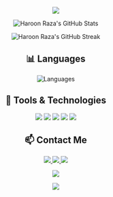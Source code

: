 <p align="center">
  <img src="https://readme-typing-svg.demolab.com/?lines=Electrical%20Engineering%20Student;Circuit%20Design%20and%20Programming;Python%20and%20C++%20Enthusiast;Open-Source%20Contributor;Tech%20and%20Hardware%20Integration;Innovation%20and%20Creativity&font=Fira%20Code&center=true&width=440&height=45&color=00bfae&vCenter=true&pause=1000&size=22" />
</p>

<p align="center">
  <img alt="Haroon Raza's GitHub Stats" src="https://github-readme-stats.vercel.app/api?username=voltvirtuoso&show_icons=true&count_private=true&hide_title=true&hide_border=true&theme=radical" />
</p>

<p align="center">
  <img alt="Haroon Raza's GitHub Streak" src="https://github-readme-streak-stats.herokuapp.com/?user=voltvirtuoso&hide_border=true&theme=tokyonight" />
</p>

<h2 align="center">📊 Languages</h2>
<p align="center">
  <img src="https://github-readme-stats.vercel.app/api/top-langs/?username=voltvirtuoso&layout=compact&theme=radical" alt="Languages" />
</p>

<h2 align="center">🔧 Tools & Technologies</h2>
<p align="center">
  <img src="https://img.shields.io/badge/Python-14354C?logo=python&logoColor=white" />
  <img src="https://img.shields.io/badge/C%2B%2B-00599C?logo=c%2B%2B&logoColor=white" />
  <img src="https://img.shields.io/badge/C-00599C?logo=c&logoColor=white" />
  <img src="https://img.shields.io/badge/Proteus-0096D6?logo=proteus&logoColor=white" />
  <img src="https://img.shields.io/badge/OrCAD-00A3E0?logo=orcad&logoColor=white" />
</p>


<h2 align="center">📫 Contact Me</h2>
<p align="center">
  <a href="mailto:haroonraza63@gmail.com">
    <img src="https://img.shields.io/badge/Email-D14836?logo=gmail&logoColor=white" />
  </a>
  <a href="https://linkedin.com/in/haroon-raza">
    <img src="https://img.shields.io/badge/LinkedIn-0077B5?logo=linkedin&logoColor=white" />
  </a>
  <a href="https://twitter.com/haroonraza">
    <img src="https://img.shields.io/badge/Twitter-1DA1F2?logo=twitter&logoColor=white" />
  </a>
</p>
<p align="center">
  <img src="https://komarev.com/ghpvc/?username=voltvirtuoso&color=green" />
</p>
<p align="center">
  <a href="https://github.com/voltvirtuoso">
    <img src="https://img.shields.io/github/followers/voltvirtuoso?label=Follow&style=social" />
  </a>
</p>
